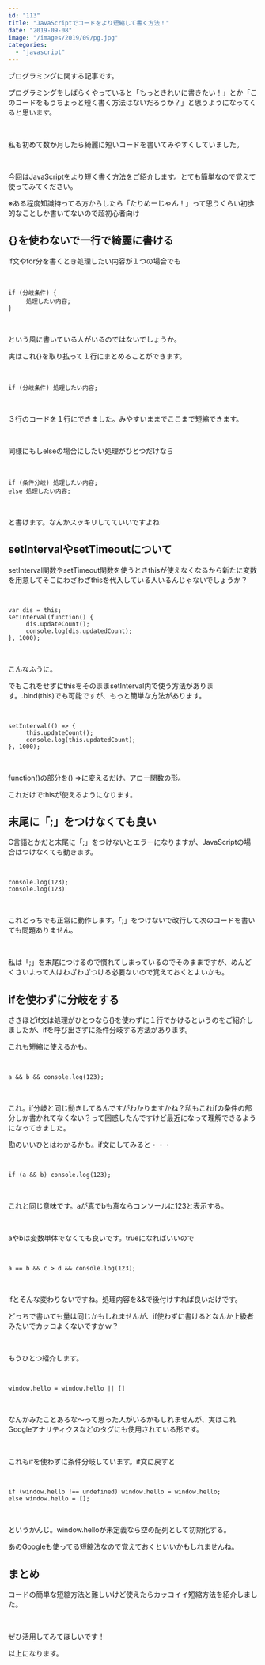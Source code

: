 ```yaml
---
id: "113"
title: "JavaScriptでコードをより短縮して書く方法！"
date: "2019-09-08"
image: "/images/2019/09/pg.jpg"
categories: 
  - "javascript"
---
```


プログラミングに関する記事です。

プログラミングをしばらくやっていると「もっときれいに書きたい！」とか「このコードをもうちょっと短く書く方法はないだろうか？」と思うようになってくると思います。

 

私も初めて数か月したら綺麗に短いコードを書いてみやすくしていました。

 

今回はJavaScriptをより短く書く方法をご紹介します。とても簡単なので覚えて使ってみてください。

※ある程度知識持ってる方からしたら「たりめーじゃん！」って思うくらい初歩的なことしか書いてないので超初心者向け

## {}を使わないで一行で綺麗に書ける

if文やfor分を書くとき処理したい内容が１つの場合でも

 

```
if (分岐条件) {
     処理したい内容;
}
```

 

という風に書いている人がいるのではないでしょうか。

実はこれ{}を取り払って１行にまとめることができます。

 

```
if (分岐条件) 処理したい内容;
```

 

３行のコードを１行にできました。みやすいままでここまで短縮できます。

 

同様にもしelseの場合にしたい処理がひとつだけなら

 

```
if (条件分岐) 処理したい内容;
else 処理したい内容;
```

 

と書けます。なんかスッキリしてていいですよね

## setIntervalやsetTimeoutについて

setInterval関数やsetTimeout関数を使うときthisが使えなくなるから新たに変数を用意してそこにわざわざthisを代入している人いるんじゃないでしょうか？

 

```
var dis = this;
setInterval(function() {
     dis.updateCount();
     console.log(dis.updatedCount);
}, 1000);
```

 

こんなふうに。

でもこれをせずにthisをそのままsetInterval内で使う方法があります。.bind(this)でも可能ですが、もっと簡単な方法があります。

 

```
setInterval(() => {
     this.updateCount();
     console.log(this.updatedCount);
}, 1000);
```

 

function()の部分を() =>に変えるだけ。アロー関数の形。

これだけでthisが使えるようになります。

## 末尾に「;」をつけなくても良い

C言語とかだと末尾に「;」をつけないとエラーになりますが、JavaScriptの場合はつけなくても動きます。

 

```
console.log(123);
console.log(123)
```

 

これどっちでも正常に動作します。「;」をつけないで改行して次のコードを書いても問題ありません。

 

私は「;」を末尾につけるので慣れてしまっているのでそのままですが、めんどくさいよって人はわざわざつける必要ないので覚えておくとよいかも。

## ifを使わずに分岐をする

さきほどif文は処理がひとつなら{}を使わずに１行でかけるというのをご紹介しましたが、ifを呼び出さずに条件分岐する方法があります。

これも短縮に使えるかも。

 

```
a && b && console.log(123);
```

 

これ。if分岐と同じ動きしてるんですがわかりますかね？私もこれifの条件の部分しか書かれてなくない？って困惑したんですけど最近になって理解できるようになってきました。

勘のいいひとはわかるかも。if文にしてみると・・・

 

```
if (a && b) console.log(123);
```

 

これと同じ意味です。aが真でbも真ならコンソールに123と表示する。

 

aやbは変数単体でなくても良いです。trueになればいいので

 

```
a == b && c > d && console.log(123);
```

 

ifとそんな変わりないですね。処理内容を&&で後付けすれば良いだけです。

どっちで書いても量は同じかもしれませんが、if使わずに書けるとなんか上級者みたいでカッコよくないですかｗ？

 

もうひとつ紹介します。

 

```
window.hello = window.hello || []
```

 

なんかみたことあるな～って思った人がいるかもしれませんが、実はこれGoogleアナリティクスなどのタグにも使用されている形です。

 

これもifを使わずに条件分岐しています。if文に戻すと

 

```
if (window.hello !== undefined) window.hello = window.hello;
else window.hello = [];
```

 

というかんじ。window.helloが未定義なら空の配列として初期化する。

あのGoogleも使ってる短縮法なので覚えておくといいかもしれませんね。

## まとめ

コードの簡単な短縮方法と難しいけど使えたらカッコイイ短縮方法を紹介しました。

 

ぜひ活用してみてほしいです！

以上になります。
